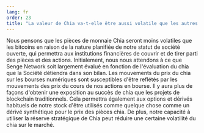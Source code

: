 ```yaml
---
lang: fr
order: 23
title: "La valeur de Chia va-t-elle être aussi volatile que les autres crypto-monnaies?"
---
```


Nous pensons que les pièces de monnaie Chia seront moins volatiles que les bitcoins en raison de la nature planifiée de notre statut de société ouverte, qui permettra aux institutions financières de couvrir et de tirer parti des pièces et des actions. Initialement, nous nous attendons à ce que Senge Network soit largement évalué en fonction de l'évaluation du chia que la Société détiendra dans son bilan. Les mouvements du prix du chia sur les bourses numériques sont susceptibles d'être reflétés par les mouvements des prix du cours de nos actions en bourse. Il y aura plus de façons d'obtenir une exposition au succès de chia que les projets de blockchain traditionnels. Cela permettra également aux options et dérivés habituels de notre stock d'être utilisés comme quelque chose comme un dérivé synthétique pour le prix des pièces chia. De plus, notre capacité à utiliser la réserve stratégique de Chia peut réduire une certaine volatilité du chia sur le marché.
